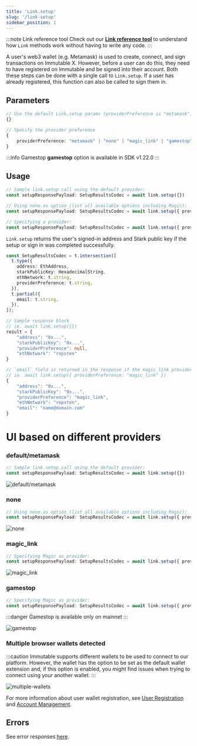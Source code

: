 ```yaml
---
title: 'Link.setup'
slug: '/link-setup'
sidebar_position: 1
---
```


:::note Link reference tool
Check out our **[Link reference tool](https://tools.immutable.com/link-reference/)** to understand how `Link` methods work without having to write any code.
:::

A user's web3 wallet (e.g. Metamask) is used to create, connect, and sign transactions on Immutable X. However, before a user can do this, they need to have registered on Immutable and be signed into their account. Both these steps can be done with a single call to `Link.setup`. If a user has already registered, this function can also be called to sign them in.

## Parameters

```typescript
// Use the default Link.setup params (providerPreference is "metamask")
{}

// Specify the provider preference
{ 
    providerPreference: "metamask" | "none" | "magic_link" | "gamestop"
}
```

:::info Gamestop
**gamestop** option is available in SDK v1.22.0
:::

## Usage

```typescript
// Sample link.setup call using the default provider:
const setupResponsePayload: SetupResultsCodec = await link.setup({})

// Using none as option (list all available options including Magic):
const setupResponsePayload: SetupResultsCodec = await link.setup({ providerPreference: "none" })

// Specifying a provider:
const setupResponsePayload: SetupResultsCodec = await link.setup({ providerPreference: "magic_link" })
```

`Link.setup` returns the user's signed-in address and Stark public key if the setup or sign in was completed successfully.

```typescript
const SetupResultsCodec = t.intersection([
  t.type({
    address: EthAddress,
    starkPublicKey: HexadecimalString,
    ethNetwork: t.string,
    providerPreference: t.string,
  }),
  t.partial({
    email: t.string,
  }),
]);

// Sample response block
// ie. await link.setup({})
result = {
    "address": "0x...",
    "starkPublicKey": "0x...",
    "providerPreference": null,
    "ethNetwork": "ropsten"
}

// `email` field is returned in the response if the magic_link provider is requested
// ie. await link.setup({ providerPreference: "magic_link" })
{
    "address": "0x...",
    "starkPublicKey": "0x...",
    "providerPreference": "magic_link",
    "ethNetwork": "ropsten",
    "email": "name@domain.com"
}
```

# UI based on different providers

### default/metamask
```typescript
// Sample link.setup call using the default provider:
const setupResponsePayload: SetupResultsCodec = await link.setup({})
```
![default/metamask](../../../static/img/link-setup/default-metamask.png 'default/metamask')

### none
```typescript
// Using none as option (list all available options including Magic):
const setupResponsePayload: SetupResultsCodec = await link.setup({ providerPreference: "none" })
```
![none](../../../static/img/link-setup/none.png 'none')

### magic_link
```typescript
// Specifying Magic as provider:
const setupResponsePayload: SetupResultsCodec = await link.setup({ providerPreference: "magic_link" })
```
![magic_link](../../../static/img/link-setup/magic_link.png 'magic_link')


### gamestop
```typescript
// Specifying Magic as provider:
const setupResponsePayload: SetupResultsCodec = await link.setup({ providerPreference: "gamestop" })
```

:::danger
Gamestop is available only on mainnet
:::

![gamestop](../../../static/img/link-setup/gamestop.png 'gamestop')

### Multiple browser wallets detected

:::caution
Immutable supports different wallets to be used to connect to our platform. However, the wallet has the option to be set as the default wallet extension and, if this option is enabled, you might find issues when trying to connect using your another wallet.
:::

![multiple-wallets](../../../static/img/link-setup/multiple-wallets.png 'multiple-wallets')

For more information about user wallet registration, see [User Registration](../user-registration.md) and [Account Management](../integrate-your-application/account-management.md).

## Errors

See error responses [here](./link-errors.md#general-errors).